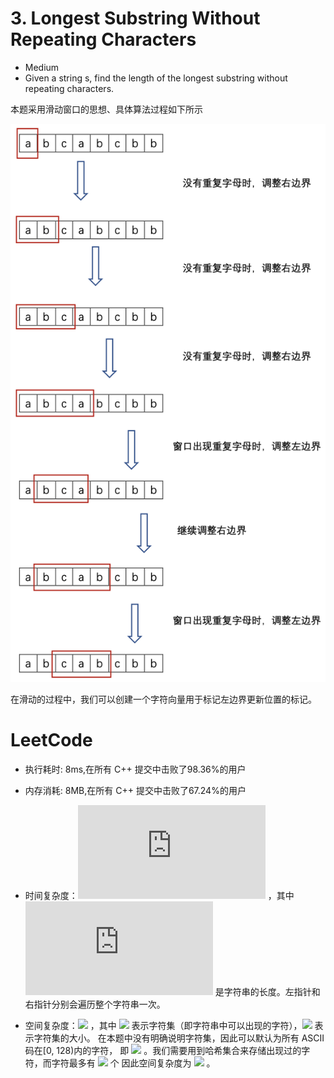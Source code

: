 # 3. Longest Substring Without Repeating Characters
 * Medium
 * Given a string s, find the length of the longest substring without repeating characters.
 
 本题采用滑动窗口的思想、具体算法过程如下所示
 
 ![image](./LongestSubstring.png)
 
 在滑动的过程中，我们可以创建一个字符向量用于标记左边界更新位置的标记。
# LeetCode
* 执行耗时: 8ms,在所有 C++ 提交中击败了98.36%的用户 
*  内存消耗: 8MB,在所有 C++ 提交中击败了67.24%的用户



* 时间复杂度：![](http://latex.codecogs.com/gif.latex?O(N)) ，其中 ![](http://latex.codecogs.com/gif.latex?N) 是字符串的长度。左指针和右指针分别会遍历整个字符串一次。
* 空间复杂度：![](http://latex.codecogs.com/gif.latex?O(|\Sigma|)) ，其中 ![](http://latex.codecogs.com/gif.latex?\Sigma) 表示字符集（即字符串中可以出现的字符），![](http://latex.codecogs.com/gif.latex?\|\Sigma|) 表示字符集的大小。
在本题中没有明确说明字符集，因此可以默认为所有 ASCII 码在[0, 128)内的字符，
即 ![](http://latex.codecogs.com/gif.latex?|\Sigma|=128) 。我们需要用到哈希集合来存储出现过的字符，而字符最多有 ![](http://latex.codecogs.com/gif.latex?|\Sigma|) 个
因此空间复杂度为 ![](http://latex.codecogs.com/gif.latex?O(|\Sigma|)) 。
 